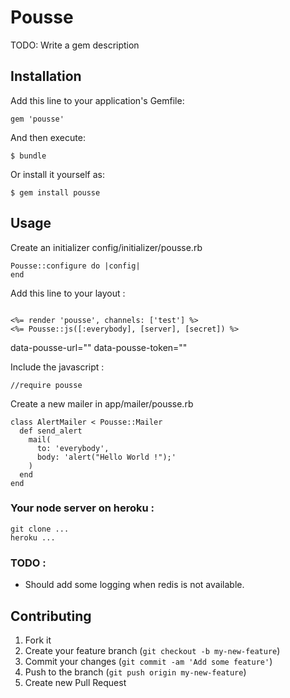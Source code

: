 # Pousse

TODO: Write a gem description

## Installation

Add this line to your application's Gemfile:

    gem 'pousse'

And then execute:

    $ bundle

Or install it yourself as:

    $ gem install pousse

## Usage

Create an initializer config/initializer/pousse.rb

```
Pousse::configure do |config|
end
```

Add this line to your layout :

```

<%= render 'pousse', channels: ['test'] %>
<%= Pousse::js([:everybody], [server], [secret]) %>
```
<script>
window.pousse_token = "<%= Pousse::token(server, [:everybody]) %>"
</script>

data-pousse-url="" data-pousse-token=""

<div id="pousse" data-pousse="<%= Pousse::layout([:everybody]) %>"/>



Include the javascript :

```
//require pousse
```

Create a new mailer in app/mailer/pousse.rb
```
class AlertMailer < Pousse::Mailer
  def send_alert
    mail(
      to: 'everybody',
      body: 'alert("Hello World !");'
    )
  end
end
```

### Your node server on heroku :

```
git clone ...
heroku ...
```

### TODO :

- Should add some logging when redis is not available.

## Contributing

1. Fork it
2. Create your feature branch (`git checkout -b my-new-feature`)
3. Commit your changes (`git commit -am 'Add some feature'`)
4. Push to the branch (`git push origin my-new-feature`)
5. Create new Pull Request

